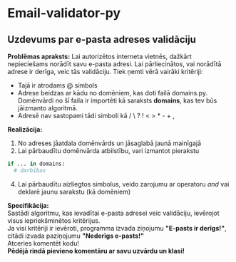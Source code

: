 # Email-validator-py
Uzdevums par e-pasta adreses validāciju
---
**Problēmas apraksts:**
Lai autorizētos interneta vietnēs, dažkārt nepieciešams norādīt savu e-pasta adresi. Lai pārliecinātos, vai norādītā adrese ir derīga, veic tās validāciju. Tiek ņemti vērā vairāki kritēriji:<br>
* Tajā ir atrodams @ simbols
* Adrese beidzas ar kādu no domēniem, kas doti failā domains.py. Domēnvārdi no šī faila ir importēti kā saraksts **domains**, kas tev būs jāizmanto algoritmā.
* Adresē nav sastopami tādi simboli kā / \ ? ! < > * - + ,

**Realizācija:**<br>
1. No adreses jāatdala domēnvārds un jāsaglabā jaunā mainīgajā
2. Lai pārbaudītu domēnvārda atbilstību, vari izmantot pierakstu 
~~~py
if ... in domains:
  # darbības
~~~
4. Lai pārbaudītu aizliegtos simbolus, veido zarojumu ar operatoru *and* vai deklarē jaunu sarakstu (kā domēniem)

**Specifikācija:**<br>
Sastādi algoritmu, kas ievadītai e-pasta adresei veic validāciju, ievērojot visus iepriekšminētos kritērijus.<br>
Ja visi kritēriji ir ievēroti, programma izvada ziņojumu **"E-pasts ir derīgs!"**, citādi izvada paziņojumu **"Nederīgs e-pasts!"**<br>
Atceries komentēt kodu!<br>
**Pēdējā rindā pievieno komentāru ar savu uzvārdu un klasi!**
